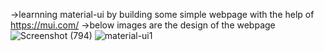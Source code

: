 ->learnning material-ui by building some simple webpage with the help of https://mui.com/
->below images are the design of the webpage
![Screenshot (794)](https://github.com/shankarpradhan/photoalbum_material_ui/assets/82288354/040a0338-91ca-478c-bec0-eacb23243117)
![material-ui1](https://github.com/shankarpradhan/photoalbum_material_ui/assets/82288354/e7c5f411-d389-4957-8cfa-d5a53afd4822)


